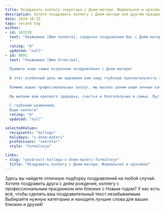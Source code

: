 ```yaml
---
title: Поздравить коллегу секретаря с Днем матери. Формальное и красивое
description: Хотите поздравить коллегу с Днем матери или другим праздником? Наш ИИ создаст незабываемое поздравление, а вы обязательно выделитесь среди других.  
date: 2024-10-25
tags: second tag
wishes:
- id: 103328
  text: "Уважаемая [Имя коллеги], сердечно поздравляем Вас с Днём матери! Желаем Вам крепкого здоровья, семейного благополучия и безграничного счастья, окружённого любовью и заботой Ваших близких. Пусть Ваш профессионализм и доброта, которые мы ценим в Вас как секретаря,  находят отражение в радости и гармонии Вашей семьи.
  "
  rating: "0"
  updated: "null"
- id: 9091
  text: "Уважаемая [Имя Отчество],
  
  Примите наши самые искренние поздравления с Днем матери!
  
  В этот особенный день мы выражаем вам нашу глубокую признательность за ваш неоценимый вклад в нашу компанию. Ваша безупречная работа и организаторские способности являются незаменимым звеном в обеспечении эффективного функционирования нашего предприятия.
  
  Помимо ваших профессиональных заслуг, мы высоко ценим ваши личные качества: доброту, отзывчивость и готовность всегда прийти на помощь. Несомненно, вы являетесь прекрасным примером для подражания, как для коллег, так и для ваших близких.
  
  Мы желаем вам крепкого здоровья, счастья и благополучия в семье. Пусть тепло и любовь ваших детей согревает вас каждый день, а их достижения и успехи дарят вам истинную радость.
  
  С глубоким уважением,
  Ваши коллеги"
  rating: "0"
  updated: "null"

selectedValues:
  recipients: "kollegu"
  holidays: "s-dnem-materi"
  professions: "sekretar"
  style: "formalnoje"

links:
- slug: "pozdravit-kollegu-s-dnem-materi-formalnoje"
  title: "Поздравить коллегу с Днем матери. Формальное и красивое"
---
```


Здесь вы найдете отличную подборку поздравлений на любой случай.
Хотите поздравить друга с днём рождения, коллегу с профессиональным праздником или близких с Новым годом? У нас есть всё, чтобы сделать ваш поздравительный текст незабываемым. Выбирайте нужную категорию и находите лучшие слова для ваших близких и друзей!
